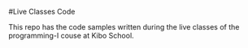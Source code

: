 #Live Classes Code

This repo has the code samples written during the live classes of the programming-I couse at Kibo School.
